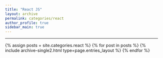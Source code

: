 ```yaml
---
title: "React JS"
layout: archive
permalink: categories/react
author_profile: true
sidebar_main: true
---
```


<!-- 공백이 포함되어 있는 카테고리 이름의 경우 site.categories['a b c'] 이런식으로! -->

---

{% assign posts = site.categories.react %}
{% for post in posts %} {% include archive-single2.html type=page.entries_layout %} {% endfor %}
